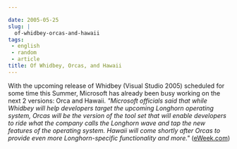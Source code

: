```yaml
---

date: 2005-05-25
slug: |
  of-whidbey-orcas-and-hawaii
tags:
 - english
 - random
 - article
title: Of Whidbey, Orcas, and Hawaii
---
```


With the upcoming release of Whidbey (Visual Studio 2005) scheduled for
some time this Summer, Microsoft has already been busy working on the
next 2 versions: Orca and Hawaii. *\"Microsoft officials said that while
Whidbey will help developers target the upcoming Longhorn operating
system, Orcas will be the version of the tool set that will enable
developers to ride what the company calls the Longhorn wave and tap the
new features of the operating system. Hawaii will come shortly after
Orcas to provide even more Longhorn-specific functionality and more.\"*
([eWeek.com](http://www.eweek.com/article2/0,1759,1815855,00.asp))
